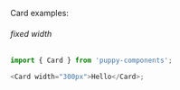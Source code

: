 Card examples:

###### fixed width

```js
import { Card } from 'puppy-components';

<Card width="300px">Hello</Card>;
```
